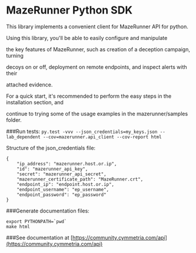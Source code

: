 # MazeRunner Python SDK


This library implements a convenient client for MazeRunner API for python.

Using this library, you'll be able to easily configure and manipulate 

the key features of MazeRunner, such as creation of a deception campaign, turning 

decoys on or off, deployment on remote endpoints, and inspect alerts with their 

attached evidence.

For a quick start, it's recommended to perform the easy steps in the installation section, and

continue to trying some of the usage examples in the mazerunner/samples folder.

###Run tests:
`py.test -vvv --json_credentials=my_keys.json --lab_dependent --cov=mazerunner.api_client --cov-report html`

Structure of the json_credentials file:
~~~~
{
    "ip_address": "mazerunner.host.or.ip",
    "id": "mazerunner_api_key",
    "secret": "mazerunner_api_secret",
    "mazerunner_certificate_path": "MazeRunner.crt",
    "endpoint_ip": "endpoint.host.or.ip",
    "endpoint_username": "ep_username",
    "endpoint_password": "ep_password"
}
~~~~

###Generate documentation files:
~~~~
export PYTHONPATH=`pwd`
make html
~~~~

###See documentation at [https://community.cymmetria.com/api](https://community.cymmetria.com/api)
